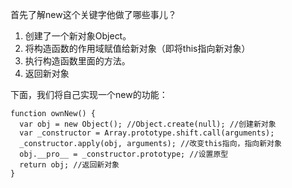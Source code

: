 首先了解new这个关键字他做了哪些事儿？

1. 创建了一个新对象Object。
2. 将构造函数的作用域赋值给新对象（即将this指向新对象）
3. 执行构造函数里面的方法。
4. 返回新对象

下面，我们将自己实现一个new的功能：

```
function ownNew() {
  var obj = new Object(); //Object.create(null); //创建新对象
  var _constructor = Array.prototype.shift.call(arguments);
  _constructor.apply(obj, arguments); //改变this指向，指向新对象
  obj.__pro__ = _constructor.prototype; //设置原型
  return obj; //返回新对象
}
```

